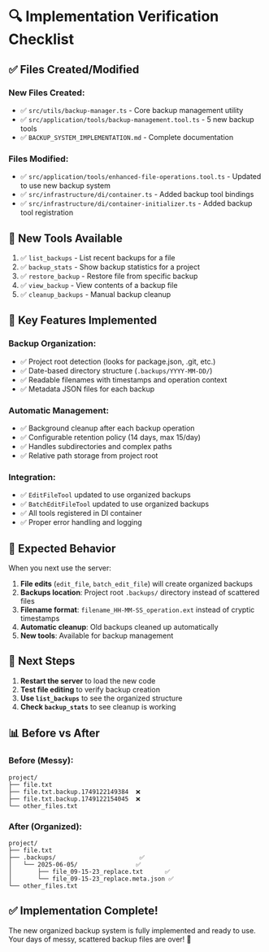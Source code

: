 # 🔍 Implementation Verification Checklist

## ✅ **Files Created/Modified**

### **New Files Created:**
- ✅ `src/utils/backup-manager.ts` - Core backup management utility
- ✅ `src/application/tools/backup-management.tool.ts` - 5 new backup tools
- ✅ `BACKUP_SYSTEM_IMPLEMENTATION.md` - Complete documentation

### **Files Modified:**
- ✅ `src/application/tools/enhanced-file-operations.tool.ts` - Updated to use new backup system
- ✅ `src/infrastructure/di/container.ts` - Added backup tool bindings
- ✅ `src/infrastructure/di/container-initializer.ts` - Added backup tool registration

## 🧰 **New Tools Available**
1. ✅ `list_backups` - List recent backups for a file
2. ✅ `backup_stats` - Show backup statistics for a project  
3. ✅ `restore_backup` - Restore file from specific backup
4. ✅ `view_backup` - View contents of a backup file
5. ✅ `cleanup_backups` - Manual backup cleanup

## 🔧 **Key Features Implemented**

### **Backup Organization:**
- ✅ Project root detection (looks for package.json, .git, etc.)
- ✅ Date-based directory structure (`.backups/YYYY-MM-DD/`)
- ✅ Readable filenames with timestamps and operation context
- ✅ Metadata JSON files for each backup

### **Automatic Management:**
- ✅ Background cleanup after each backup operation
- ✅ Configurable retention policy (14 days, max 15/day)
- ✅ Handles subdirectories and complex paths
- ✅ Relative path storage from project root

### **Integration:**
- ✅ `EditFileTool` updated to use organized backups
- ✅ `BatchEditFileTool` updated to use organized backups
- ✅ All tools registered in DI container
- ✅ Proper error handling and logging

## 🎯 **Expected Behavior**

When you next use the server:

1. **File edits** (`edit_file`, `batch_edit_file`) will create organized backups
2. **Backups location**: Project root `.backups/` directory instead of scattered files
3. **Filename format**: `filename_HH-MM-SS_operation.ext` instead of cryptic timestamps
4. **Automatic cleanup**: Old backups cleaned up automatically
5. **New tools**: Available for backup management

## 🚀 **Next Steps**

1. **Restart the server** to load the new code
2. **Test file editing** to verify backup creation
3. **Use `list_backups`** to see the organized structure
4. **Check `backup_stats`** to see cleanup is working

## 📊 **Before vs After**

### **Before (Messy):**
```
project/
├── file.txt
├── file.txt.backup.1749122149384  ❌
├── file.txt.backup.1749122154045  ❌
└── other_files.txt
```

### **After (Organized):**
```
project/
├── file.txt
├── .backups/                       ✅
│   └── 2025-06-05/                ✅
│       ├── file_09-15-23_replace.txt      ✅
│       └── file_09-15-23_replace.meta.json ✅
└── other_files.txt
```

## ✅ **Implementation Complete!**

The new organized backup system is fully implemented and ready to use. Your days of messy, scattered backup files are over! 🎉
